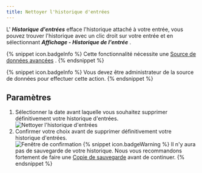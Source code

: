 ```yaml
---
title: Nettoyer l'historique d'entrées
---
```

L' ***Historique d'entrées*** efface l'historique attaché à votre entrée, vous pouvez trouver l'historique avec un clic droit sur votre entrée et en sélectionnant ***Affichage - Historique de l'entrée*** . 

{% snippet icon.badgeInfo %} 
Cette fonctionnalité nécessite une [Source de données avancées](/rdm/windows/data-sources/data-sources-types/advanced-data-sources/) . 
{% endsnippet %}
 
{% snippet icon.badgeInfo %} 
Vous devez être administrateur de la source de données pour effectuer cette action. 
{% endsnippet %}
 
## Paramètres 

1. Sélectionner la date avant laquelle vous souhaitez supprimer définitivement votre historique d'entrées.  
![Nettoyer l'historique d'entrées](/img/fr/rdm/windows/clip10341.png) 
1. Confirmer votre choix avant de supprimer définitivement votre historique d'entrées.  
![Fenêtre de confirmation](/img/fr/rdm/windows/clip11326.png) 
{% snippet icon.badgeWarning %} 
Il n'y aura pas de sauvegarde de votre historique. Nous vous recommandons fortement de faire une [Copie de sauvegarde](/rdm/windows/commands/file/backup/) avant de continuer. 
{% endsnippet %}
 

